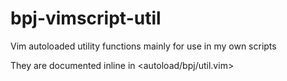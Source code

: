 # bpj-vimscript-util

Vim autoloaded utility functions mainly for use in my own scripts

They are documented inline in <autoload/bpj/util.vim>
